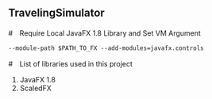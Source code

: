 ## TravelingSimulator

#　Require Local JavaFX 1.8 Library and Set VM Argument
```
--module-path $PATH_TO_FX --add-modules=javafx.controls
```

#　List of libraries used in this project
1. JavaFX 1.8
2. ScaledFX
